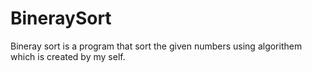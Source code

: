 # BineraySort
Bineray sort is a program that sort the given numbers using algorithem which is created by my self.
